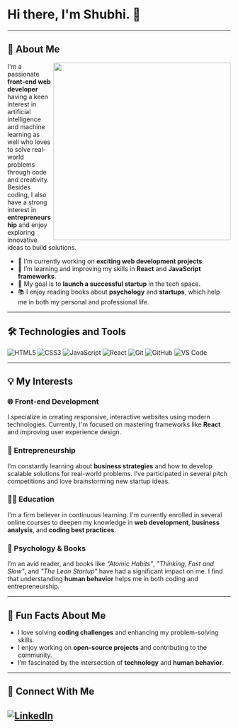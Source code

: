 # Hi there, I'm Shubhi. 👋
---

## 🚀 About Me

<img src="https://media.giphy.com/media/LmNwrBhejkK9EFP504/giphy.gif" width="400" align="right" />

I'm a passionate **front-end web developer** having a keen interest in artificial intelligence and machine learning as well who loves to solve real-world problems through code and creativity. Besides coding, I also have a strong interest in **entrepreneurship** and enjoy exploring innovative ideas to build solutions.

- 🔭 I’m currently working on **exciting web development projects**.
- 🌱 I’m learning and improving my skills in **React** and **JavaScript frameworks**.
- 🎯 My goal is to **launch a successful startup** in the tech space.
- 📚 I enjoy reading books about **psychology** and **startups**, which help me in both my personal and professional life.

---

## 🛠️ Technologies and Tools

![HTML5](https://img.shields.io/badge/HTML5-E34F26?style=flat&logo=html5&logoColor=white)
![CSS3](https://img.shields.io/badge/CSS3-%231572B6.svg?style=flat&logo=css3&logoColor=white)
![JavaScript](https://img.shields.io/badge/JavaScript-323330?style=flat&logo=javascript&logoColor=F7DF1E)
![React](https://img.shields.io/badge/React-%2320232a.svg?style=flat&logo=react&logoColor=%2361DAFB)
![Git](https://img.shields.io/badge/Git-F05032?style=flat&logo=git&logoColor=white)
![GitHub](https://img.shields.io/badge/GitHub-%23181717.svg?style=flat&logo=github&logoColor=white)
![VS Code](https://img.shields.io/badge/VS%20Code-0078D4.svg?style=flat&logo=visual-studio-code&logoColor=white)

---

## 💡 My Interests

### 🌐 Front-end Development
I specialize in creating responsive, interactive websites using modern technologies. Currently, I'm focused on mastering frameworks like **React** and improving user experience design.

### 🚀 Entrepreneurship
I’m constantly learning about **business strategies** and how to develop scalable solutions for real-world problems. I’ve participated in several pitch competitions and love brainstorming new startup ideas.

### 👩‍🏫 Education
I'm a firm believer in continuous learning. I'm currently enrolled in several online courses to deepen my knowledge in **web development**, **business analysis**, and **coding best practices**.

### 🧠 Psychology & Books
I’m an avid reader, and books like *"Atomic Habits"*, *"Thinking, Fast and Slow"*, and *"The Lean Startup"* have had a significant impact on me. I find that understanding **human behavior** helps me in both coding and entrepreneurship.

---

## 🎨 Fun Facts About Me
- I love solving **coding challenges** and enhancing my problem-solving skills.
- I enjoy working on **open-source projects** and contributing to the community.
- I’m fascinated by the intersection of **technology** and **human behavior**.

---

## 🔗 Connect With Me

[![LinkedIn](https://img.shields.io/badge/LinkedIn-blue?style=flat&logo=linkedin&logoColor=white)](https://www.linkedin.com/in/shubhirusiya)
---


